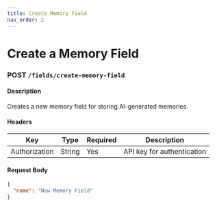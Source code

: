 ```yaml
---
title: Create Memory Field
nav_order: 2
---
```


# Create a Memory Field

### **POST** `/fields/create-memory-field`

#### **Description**
Creates a new memory field for storing AI-generated memories.

#### **Headers**
| Key           | Type   | Required | Description                |
|--------------|--------|----------|----------------------------|
| Authorization | String | Yes      | API key for authentication |

#### **Request Body**
```json
{
  "name": "New Memory Field"
}
